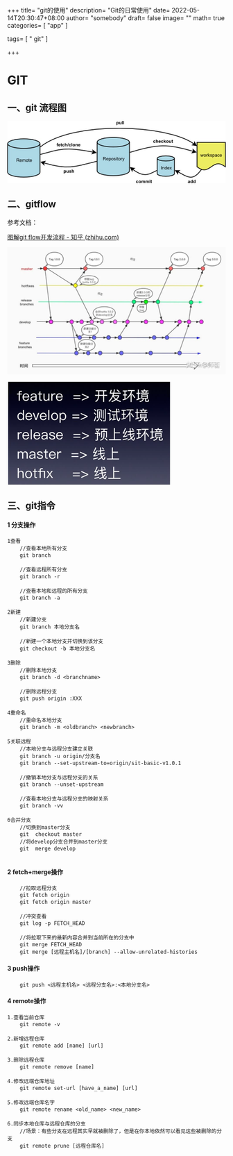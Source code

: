 +++
title= "git的使用"
description= "Git的日常使用"
date= 2022-05-14T20:30:47+08:00
author= "somebody"
draft= false
image= "" 
math= true
categories= [
    "app"
]

tags=  [
    " git"
]

+++

# GIT

## 一、git 流程图



![img](images/git.jpg)

## 二、gitflow

参考文档：

[图解git flow开发流程 - 知乎 (zhihu.com)](https://zhuanlan.zhihu.com/p/198066289)

![preview](./images/v2-be9b084200241f007d9b466f6acf26a3_r.jpg)

<img src="images/image-20220515132334047.png" alt="image-20220515132334047" style="zoom:50%;" />

## 三、git指令



#### 1 分支操作

~~~shell
1查看  
    //查看本地所有分支 
    git branch 

    //查看远程所有分支
    git branch -r 

    //查看本地和远程的所有分支
    git branch -a 

2新建
    //新建分支
    git branch 本地分支名

    //新建一个本地分支并切换到该分支
    git checkout -b 本地分支名

3删除
    //删除本地分支
    git branch -d <branchname> 

    //删除远程分支
 	git push origin :XXX 

4重命名
    //重命名本地分支
    git branch -m <oldbranch> <newbranch> 

5关联远程
    //本地分支与远程分支建立关联
    git branch -u origin/分支名 
    git branch --set-upstream-to=origin/sit-basic-v1.0.1

    //撤销本地分支与远程分支的关系
    git branch --unset-upstream

    //查看本地分支与远程分支的映射关系
    git branch -vv
    
6合并分支
	//切换到master分支
    git  checkout master
    //将develop分支合并到master分支
    git  merge develop
    

~~~

#### 2 fetch+merge操作

~~~shell
	//拉取远程分支
    git fetch origin
    git fetch origin master

    //冲突查看
    git log -p FETCH_HEAD

    //将拉取下来的最新内容合并到当前所在的分支中
    git merge FETCH_HEAD   
    git merge [远程主机名]/[branch] --allow-unrelated-histories
~~~

#### 3 push操作

~~~shell
	git push <远程主机名> <远程分支名>:<本地分支名>
~~~

#### 4 remote操作

~~~shell
1.查看当前仓库
	git remote -v
	
2.新增远程仓库
	git remote add [name] [url]
	
3.删除远程仓库
	git remote remove [name]

4.修改远端仓库地址
	git remote set-url [have_a_name] [url]

5.修改远端仓库名字
	git remote rename <old_name> <new_name>
	
6.同步本地仓库与远程仓库的分支
	//场景：有些分支在远程其实早就被删除了，但是在你本地依然可以看见这些被删除的分支
	git remote prune [远程仓库名]
~~~

